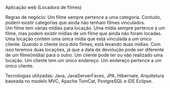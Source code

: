 Aplicação web (Locadora de filmes)

Regras de negócio:
Um filme sempre pertence a uma categoria. Contudo, podem  existir categorias que ainda não tenham filmes vinculados.  
Um filme tem várias mídias para locação. Uma mídia sempre pertence a um filme, mas podem existir mídias de um filme que ainda não foram locadas.
Uma locação contém uma única mídia que está vinculada a um único cliente. 
Quando o cliente loca dois filmes, está levando duas mídias. Com isso teremos duas locações, já que a data de devolução pode ser diferente de um filme(mídia) para o outro. Um cliente pode ter ou não realizado uma locação.
Um cliente tem um único endereço. 
Um endereço pertence a um único cliente.

Tecnologias utilizadas:
Java, JavaServerFaces, JPA, Hibernate, Arquitetura baseada no modelo MVC, Apache TomCat, PostgreSQL e IDE Eclipse.
